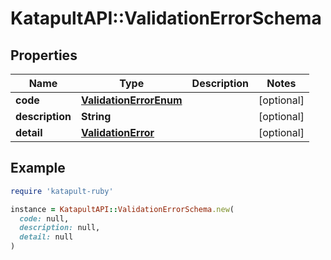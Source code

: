 # KatapultAPI::ValidationErrorSchema

## Properties

| Name | Type | Description | Notes |
| ---- | ---- | ----------- | ----- |
| **code** | [**ValidationErrorEnum**](ValidationErrorEnum.md) |  | [optional] |
| **description** | **String** |  | [optional] |
| **detail** | [**ValidationError**](ValidationError.md) |  | [optional] |

## Example

```ruby
require 'katapult-ruby'

instance = KatapultAPI::ValidationErrorSchema.new(
  code: null,
  description: null,
  detail: null
)
```

